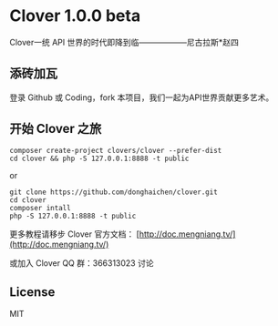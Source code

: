 Clover 1.0.0 beta
=======================================

Clover一统 API 世界的时代即降到临——————尼古拉斯*赵四


## 添砖加瓦

登录 Github 或 Coding，fork 本项目，我们一起为API世界贡献更多艺术。


## 开始 Clover 之旅

```shell
composer create-project clovers/clover --prefer-dist
cd clover && php -S 127.0.0.1:8888 -t public
```
or

```shell
git clone https://github.com/donghaichen/clover.git
cd clover
composer intall
php -S 127.0.0.1:8888 -t public
```

更多教程请移步 Clover 官方文档： [http://doc.mengniang.tv/](http://doc.mengniang.tv/)

或加入 Clover QQ 群：366313023 讨论



## License

MIT
